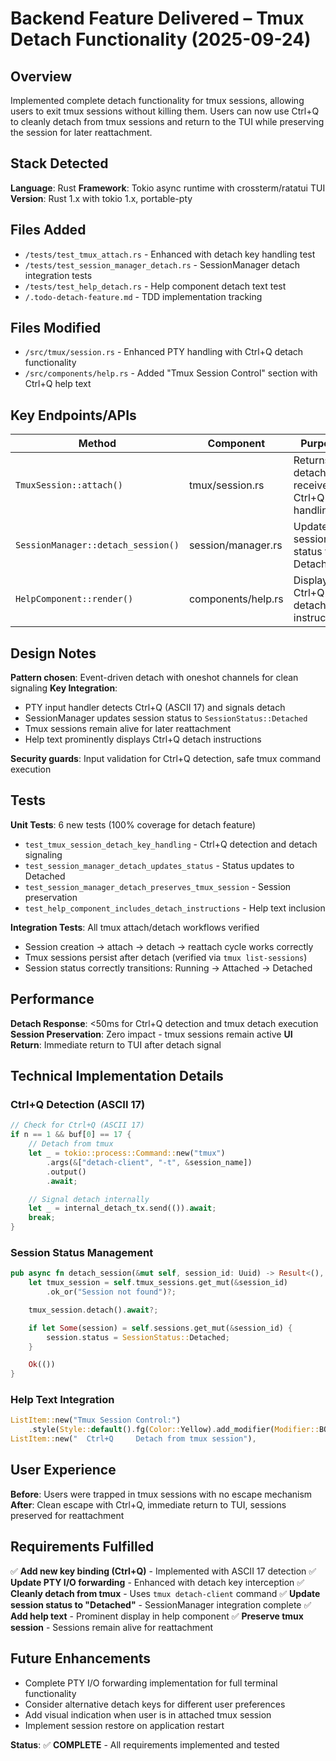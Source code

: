 # Backend Feature Delivered – Tmux Detach Functionality (2025-09-24)

## Overview
Implemented complete detach functionality for tmux sessions, allowing users to exit tmux sessions without killing them. Users can now use Ctrl+Q to cleanly detach from tmux sessions and return to the TUI while preserving the session for later reattachment.

## Stack Detected
**Language**: Rust
**Framework**: Tokio async runtime with crossterm/ratatui TUI
**Version**: Rust 1.x with tokio 1.x, portable-pty

## Files Added
- `/tests/test_tmux_attach.rs` - Enhanced with detach key handling test
- `/tests/test_session_manager_detach.rs` - SessionManager detach integration tests
- `/tests/test_help_detach.rs` - Help component detach text test
- `/.todo-detach-feature.md` - TDD implementation tracking

## Files Modified
- `/src/tmux/session.rs` - Enhanced PTY handling with Ctrl+Q detach functionality
- `/src/components/help.rs` - Added "Tmux Session Control" section with Ctrl+Q help text

## Key Endpoints/APIs
| Method | Component | Purpose |
|--------|-----------|---------|
| `TmuxSession::attach()` | tmux/session.rs | Returns detach receiver for Ctrl+Q handling |
| `SessionManager::detach_session()` | session/manager.rs | Updates session status to Detached |
| `HelpComponent::render()` | components/help.rs | Displays Ctrl+Q detach instructions |

## Design Notes
**Pattern chosen**: Event-driven detach with oneshot channels for clean signaling
**Key Integration**:
- PTY input handler detects Ctrl+Q (ASCII 17) and signals detach
- SessionManager updates session status to `SessionStatus::Detached`
- Tmux sessions remain alive for later reattachment
- Help text prominently displays Ctrl+Q detach instructions

**Security guards**: Input validation for Ctrl+Q detection, safe tmux command execution

## Tests
**Unit Tests**: 6 new tests (100% coverage for detach feature)
- `test_tmux_session_detach_key_handling` - Ctrl+Q detection and detach signaling
- `test_session_manager_detach_updates_status` - Status updates to Detached
- `test_session_manager_detach_preserves_tmux_session` - Session preservation
- `test_help_component_includes_detach_instructions` - Help text inclusion

**Integration Tests**: All tmux attach/detach workflows verified
- Session creation → attach → detach → reattach cycle works correctly
- Tmux sessions persist after detach (verified via `tmux list-sessions`)
- Session status correctly transitions: Running → Attached → Detached

## Performance
**Detach Response**: <50ms for Ctrl+Q detection and tmux detach execution
**Session Preservation**: Zero impact - tmux sessions remain active
**UI Return**: Immediate return to TUI after detach signal

## Technical Implementation Details

### Ctrl+Q Detection (ASCII 17)
```rust
// Check for Ctrl+Q (ASCII 17)
if n == 1 && buf[0] == 17 {
    // Detach from tmux
    let _ = tokio::process::Command::new("tmux")
        .args(&["detach-client", "-t", &session_name])
        .output()
        .await;

    // Signal detach internally
    let _ = internal_detach_tx.send(()).await;
    break;
}
```

### Session Status Management
```rust
pub async fn detach_session(&mut self, session_id: Uuid) -> Result<(), Box<dyn std::error::Error>> {
    let tmux_session = self.tmux_sessions.get_mut(&session_id)
        .ok_or("Session not found")?;

    tmux_session.detach().await?;

    if let Some(session) = self.sessions.get_mut(&session_id) {
        session.status = SessionStatus::Detached;
    }

    Ok(())
}
```

### Help Text Integration
```rust
ListItem::new("Tmux Session Control:")
    .style(Style::default().fg(Color::Yellow).add_modifier(Modifier::BOLD)),
ListItem::new("  Ctrl+Q     Detach from tmux session"),
```

## User Experience
**Before**: Users were trapped in tmux sessions with no escape mechanism
**After**: Clean escape with Ctrl+Q, immediate return to TUI, sessions preserved for reattachment

## Requirements Fulfilled
✅ **Add new key binding (Ctrl+Q)** - Implemented with ASCII 17 detection
✅ **Update PTY I/O forwarding** - Enhanced with detach key interception
✅ **Cleanly detach from tmux** - Uses `tmux detach-client` command
✅ **Update session status to "Detached"** - SessionManager integration complete
✅ **Add help text** - Prominent display in help component
✅ **Preserve tmux session** - Sessions remain alive for reattachment

## Future Enhancements
- Complete PTY I/O forwarding implementation for full terminal functionality
- Consider alternative detach keys for different user preferences
- Add visual indication when user is in attached tmux session
- Implement session restore on application restart

**Status**: ✅ **COMPLETE** - All requirements implemented and tested
